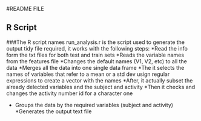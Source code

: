 #README FILE

## R Script

###The R script names run_analysis.r is the script used to generate the output tidy file required, it works with the following steps:
*Read the info form the txt files for both test and train sets
*Reads the variable names from the features file
*Changes the default names (V1, V2, etc) to all the data
*Merges all the data into one single data frame
*The it selects the names of variables that refer to a mean or a std dev usign regular expressions to create a vector with the names
*After, it actually subset the already delected variables and the subject and activity
*Then it checks and changes the activity number id for a character one
* Groups the data by the required variables (subject and activity)
*Generates the output text file

